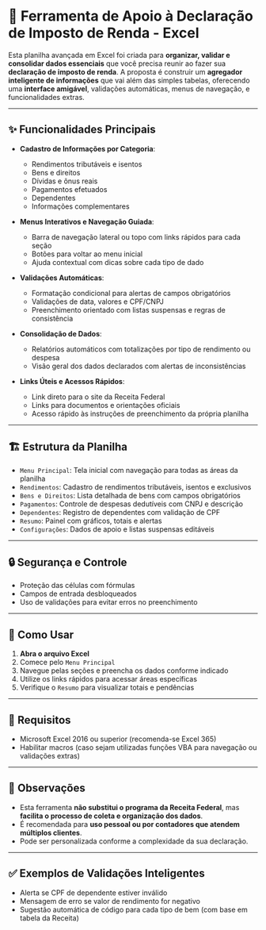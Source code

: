 # 🧾 Ferramenta de Apoio à Declaração de Imposto de Renda - Excel

Esta planilha avançada em Excel foi criada para **organizar, validar e consolidar dados essenciais** que você precisa reunir ao fazer sua **declaração de imposto de renda**. A proposta é construir um **agregador inteligente de informações** que vai além das simples tabelas, oferecendo uma **interface amigável**, validações automáticas, menus de navegação, e funcionalidades extras.

---

## ✨ Funcionalidades Principais

- **Cadastro de Informações por Categoria**:
  - Rendimentos tributáveis e isentos
  - Bens e direitos
  - Dívidas e ônus reais
  - Pagamentos efetuados
  - Dependentes
  - Informações complementares

- **Menus Interativos e Navegação Guiada**:
  - Barra de navegação lateral ou topo com links rápidos para cada seção
  - Botões para voltar ao menu inicial
  - Ajuda contextual com dicas sobre cada tipo de dado

- **Validações Automáticas**:
  - Formatação condicional para alertas de campos obrigatórios
  - Validações de data, valores e CPF/CNPJ
  - Preenchimento orientado com listas suspensas e regras de consistência

- **Consolidação de Dados**:
  - Relatórios automáticos com totalizações por tipo de rendimento ou despesa
  - Visão geral dos dados declarados com alertas de inconsistências

- **Links Úteis e Acessos Rápidos**:
  - Link direto para o site da Receita Federal
  - Links para documentos e orientações oficiais
  - Acesso rápido às instruções de preenchimento da própria planilha

---

## 🏗️ Estrutura da Planilha

- `Menu Principal`: Tela inicial com navegação para todas as áreas da planilha
- `Rendimentos`: Cadastro de rendimentos tributáveis, isentos e exclusivos
- `Bens e Direitos`: Lista detalhada de bens com campos obrigatórios
- `Pagamentos`: Controle de despesas dedutíveis com CNPJ e descrição
- `Dependentes`: Registro de dependentes com validação de CPF
- `Resumo`: Painel com gráficos, totais e alertas
- `Configurações`: Dados de apoio e listas suspensas editáveis

---

## 🔒 Segurança e Controle

- Proteção das células com fórmulas
- Campos de entrada desbloqueados
- Uso de validações para evitar erros no preenchimento

---

## 🚀 Como Usar

1. **Abra o arquivo Excel**
2. Comece pelo `Menu Principal`
3. Navegue pelas seções e preencha os dados conforme indicado
4. Utilize os links rápidos para acessar áreas específicas
5. Verifique o `Resumo` para visualizar totais e pendências

---

## 📌 Requisitos

- Microsoft Excel 2016 ou superior (recomenda-se Excel 365)
- Habilitar macros (caso sejam utilizadas funções VBA para navegação ou validações extras)

---

## 📎 Observações

- Esta ferramenta **não substitui o programa da Receita Federal**, mas **facilita o processo de coleta e organização dos dados**.
- É recomendada para **uso pessoal ou por contadores que atendem múltiplos clientes**.
- Pode ser personalizada conforme a complexidade da sua declaração.

---

## ✅ Exemplos de Validações Inteligentes

- Alerta se CPF de dependente estiver inválido
- Mensagem de erro se valor de rendimento for negativo
- Sugestão automática de código para cada tipo de bem (com base em tabela da Receita)

